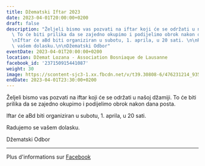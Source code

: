 ```yaml
---
title: Džematski Iftar 2023
date: 2023-04-01T20:00:00+0200
draft: false
description: "Željeli bismo vas pozvati na iftar koji će se održati u našoj džamiji.\
  \ To će biti prilika da se zajedno okupimo i podijelimo obrok nakon dana posta.\n\
  \nIftar će aBd biti organiziran u subotu, 1. aprila, u 20 sati. \n\nRadujemo se\
  \ vašem dolasku.\n\nDžematski Odbor"
eventDate: 2023-04-01T20:00:00+0200
location: Džemat Lozana - Association Bosniaque de Lausanne
facebook_id: '237150915441087'
weight: 30
image: https://scontent-sjc3-1.xx.fbcdn.net/v/t39.30808-6/476231214_935500385377228_3500090740640109385_n.jpg?_nc_cat=101&ccb=1-7&_nc_sid=9e60e4&_nc_ohc=NWvJ3a03wtYQ7kNvwF4kz2J&_nc_oc=AdnfYbfBtRqRmijEsczMnJf1qJxowl-15vBD2-4RQ-3bpYnFoVURYF2KhoMmDGm_wSc&_nc_zt=23&_nc_ht=scontent-sjc3-1.xx&edm=ABTKTjYEAAAA&_nc_gid=xcvjHgh4bdw6A4nZtjKFcQ&oh=00_AfHIGtw1bm58Fgt2ZT5z6vYeaSWtsezlWhYqsTW94G2mWQ&oe=6814CC5A
endDate: 2023-04-01T23:30:00+0200
---
```


Željeli bismo vas pozvati na iftar koji će se održati u našoj džamiji. To će biti prilika da se zajedno okupimo i podijelimo obrok nakon dana posta.

Iftar će aBd biti organiziran u subotu, 1. aprila, u 20 sati. 

Radujemo se vašem dolasku.

Džematski Odbor

---

Plus d'informations sur [Facebook](https://facebook.com/events/237150915441087)
